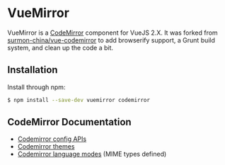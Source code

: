 # VueMirror

VueMirror is a [CodeMirror][codemirror] component for VueJS 2.X. It was forked from [surmon-china/vue-codemirror][vue-codemirror]
to add browserify support, a Grunt build system, and clean up the code a bit.

[codemirror]: https://codemirror.net/
[vue-codemirror]: https://github.com/surmon-china/vue-codemirror

## Installation

Install through npm:

```bash
$ npm install --save-dev vuemirror codemirror
```




## CodeMirror Documentation

* [Codemirror config APIs](http://codemirror.net/doc/manual.html#config)
* [Codemirror themes](http://codemirror.net/demo/theme.html)
* [Codemirror language modes](http://codemirror.net/mode/) (MIME types defined)
